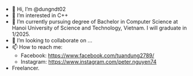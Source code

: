
- 👋 Hi, I’m @dungndt02
- 👀 I’m interested in C++
- 🌱 I’m currently pursuing degree of Bachelor in Computer Science at Hanoi University of Science and Technology, Vietnam.
      I will graduate in 1/2025.
- 💞️ I’m looking to collaborate on ...
- 📫 How to reach me:
    - Facebook: https://www.facebook.com/tuandung2789/
    - Instagram: https://www.instagram.com/peter.nguyen74
- Freelancer.
